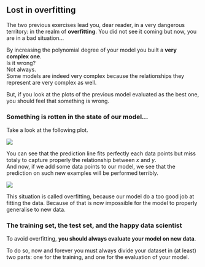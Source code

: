 ## Lost in overfitting
The two previous exercises lead you, dear reader, in a very dangerous territory: in the realm of **overfitting**.  You did not see it coming but now, you are in a bad situation...  

By increasing the polynomial degree of your model you built a **very complex one**.  
Is it wrong?  
Not always.  
Some models are indeed very complex because the relationships they represent are very complex as well. 

But, if you look at the plots of the previous model evaluated as the best one, you should feel that something is wrong. 

### Something is rotten in the state of our model...
Take a look at the following plot. 

<img src="day03/assets/overfitt.png" />  

You can see that the prediction line fits perfectly each data points but miss totaly to capture properly the relationship between $x$ and $y$.  
And now, if we add some data points to our model, we see that the prediction on such new examples will be performed terribly. 

<img src="day03/assets/overfitt_with_dots.png" />  

This situation is called overfitting, because our model do a too good job at fitting the data. Because of that is now impossible for the model to properly generalise to new data.

### The training set, the test set, and the happy data scientist
To avoid overfitting, **you should always evaluate your model on new data**.  
  
To do so, now and forever you must always divide your dataset in (at least) two parts: one for the training, and one for the evaluation of your model. 